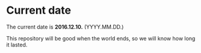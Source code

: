 # Current date

The current date is **2016.12.10.** (YYYY.MM.DD.)

This repository will be good when the world ends, so we will know how long it lasted.